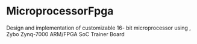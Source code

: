 # MicroprocessorFpga
Design and implementation of customizable 16- bit microprocessor using , Zybo Zynq-7000 ARM/FPGA SoC Trainer Board
